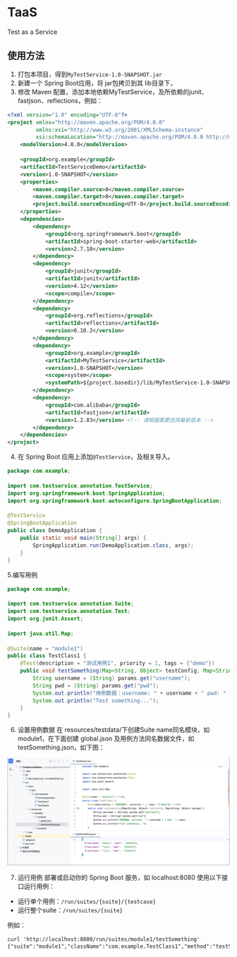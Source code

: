 # TaaS

Test as a Service


## 使用方法
1. 打包本项目，得到`MyTestService-1.0-SNAPSHOT.jar`
2. 新建一个 Spring Boot应用，将 jar包拷贝到其 lib目录下，
3. 修改 Maven 配置，添加本地依赖MyTestService，及所依赖的junit、fastjson、reflections，例如：
```xml
<?xml version="1.0" encoding="UTF-8"?>
<project xmlns="http://maven.apache.org/POM/4.0.0"
         xmlns:xsi="http://www.w3.org/2001/XMLSchema-instance"
         xsi:schemaLocation="http://maven.apache.org/POM/4.0.0 http://maven.apache.org/xsd/maven-4.0.0.xsd">
    <modelVersion>4.0.0</modelVersion>

    <groupId>org.example</groupId>
    <artifactId>TestServiceDemo</artifactId>
    <version>1.0-SNAPSHOT</version>
    <properties>
        <maven.compiler.source>8</maven.compiler.source>
        <maven.compiler.target>8</maven.compiler.target>
        <project.build.sourceEncoding>UTF-8</project.build.sourceEncoding>
    </properties>
    <dependencies>
        <dependency>
            <groupId>org.springframework.boot</groupId>
            <artifactId>spring-boot-starter-web</artifactId>
            <version>2.7.18</version>
        </dependency>
        <dependency>
            <groupId>junit</groupId>
            <artifactId>junit</artifactId>
            <version>4.12</version>
            <scope>compile</scope>
        </dependency>
        <dependency>
            <groupId>org.reflections</groupId>
            <artifactId>reflections</artifactId>
            <version>0.10.2</version>
        </dependency>
        <dependency>
            <groupId>org.example</groupId>
            <artifactId>MyTestService</artifactId>
            <version>1.0-SNAPSHOT</version>
            <scope>system</scope>
            <systemPath>${project.basedir}/lib/MyTestService-1.0-SNAPSHOT.jar</systemPath>
        </dependency>
        <dependency>
            <groupId>com.alibaba</groupId>
            <artifactId>fastjson</artifactId>
            <version>1.2.83</version> <!-- 请根据需要选择最新版本 -->
        </dependency>
    </dependencies>
</project>
```
4. 在 Spring Boot 应用上添加`@TestService`，及相关导入。
```java
package com.example;

import com.testservice.annotation.TestService;
import org.springframework.boot.SpringApplication;
import org.springframework.boot.autoconfigure.SpringBootApplication;

@TestService
@SpringBootApplication
public class DemoApplication {
    public static void main(String[] args) {
        SpringApplication.run(DemoApplication.class, args);
    }
}
```
5.编写用例
```java
package com.example;

import com.testservice.annotation.Suite;
import com.testservice.annotation.Test;
import org.junit.Assert;

import java.util.Map;

@Suite(name = "module1")
public class TestClass1 {
    @Test(description = "测试用例1", priority = 1, tags = {"demo"})
    public void testSomething(Map<String, Object> testConfig, Map<String, Object> params) {
        String username = (String) params.get("username");
        String pwd = (String) params.get("pwd");
        System.out.println("用例数据：username: " + username + " pwd: " + pwd);
        System.out.println("Test something...");
    }
}
```
6. 设置用例数据
在 resources/testdata/下创建Suite name同名模块，如 module1，在下面创建 global.json 及用例方法同名数据文件，如 testSomething.json，如下图：

![test-demo](docs/test-demo.png)

7. 运行用例
部署或启动你的 Spring Boot 服务，如 localhost:8080
使用以下接口运行用例：

- 运行单个用例：`/run/suites/{suite}/{testcase}`
- 运行整个suite：`/run/suites/{suite}`

例如：

```shell
curl 'http://localhost:8080/run/suites/module1/testSomething'
{"suite":"module1","className":"com.example.TestClass1","method":"testSomething","startTime":1748416221528,"endTime":1748416221529,"status":"pass","errMsg":""}
```